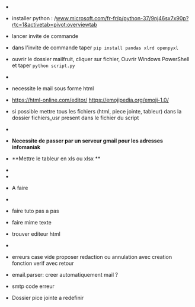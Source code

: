 *
* installer python : /www.microsoft.com/fr-fr/p/python-37/9nj46sx7x90p?rtc=1&activetab=pivot:overviewtab
* lancer invite de commande
* dans l'invite de commande taper ` pip install pandas xlrd openpyxl `
* ouvrir le dossier mailfruit, cliquer sur fichier, Ouvrir Windows PowerShell et taper ` python script.py `
*
* necessite le mail sous forme html
* https://html-online.com/editor/ https://emojipedia.org/emoji-1.0/
* si possible mettre tous les fichiers (html, piece jointe, tableur) dans la dossier fichiers_usr present dans le fichier du script
* 
* **Necessite de passer par un serveur gmail pour les adresses infomaniak**
* **Mettre le tableur en xls ou xlsx **
*
*


* A faire
*
* faire tuto pas a pas
* faire mime texte
* trouver editeur html
*
* erreurs case vide proposer redaction ou annulation avec creation fonction verif avec retour
* email.parser: creer automatiquement mail ?
* smtp code erreur

* Dossier pice jointe a redefinir
